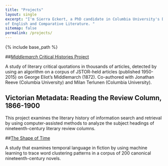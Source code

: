 ```yaml
---
title: "Projects" 
layout: single
excerpt: "I'm Sierra Eckert, a PhD candidate in Columbia University's Department
of English and Comparative Literature. "
sitemap: false
permalink: /projects/
---
```

{% include base_path %}

##[*Middlemarch* Critical Histories Project](https://github.com/lit-mod-viz/middlemarch-critical-histories)

A study of literary critical quotations in thousands of articles, detected by using analgorithm on a corpus of JSTOR-held articles (published 1950-2015) on George Eliot’sMiddlemarch (1872). Co-authored with Jonathan Reeve (Columbia University) andMilan Terlunen (Columbia University).

## Victorian Metadata: Reading the Review Column, 1866-1900 ##
This project examines the literary history of information search and retrieval by using computer-assisted methods to analyze the subject headings of nineteenth-century literary review columns.

##[The Shape of Time](https://xpmethod.plaintext.in/lit-mod-viz/shape-of-time.html)

A study that examines temporal language in fiction by using machine learning to trace word clustering patterns in a corpus of 200 canonical nineteenth-century novels.